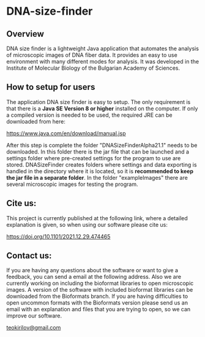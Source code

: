 # DNA-size-finder
## Overview
DNA size finder is a lightweight Java application that automates the analysis of microscopic images of DNA fiber data. It provides an easy to use environment with many different modes for analysis. It was developed in the Institute of Molecular Biology of the Bulgarian Academy of Sciences.
## How to setup for users
The application DNA size finder is easy to setup. The only requirement is that there is a **Java SE Version 8 or higher** installed on the computer. If only a compiled version is  needed to be used, the required JRE can be downloaded from here:

https://www.java.com/en/download/manual.jsp

After this step is complete the folder "DNASizeFinderAlpha21.1" needs to be downloaded. In this folder there is the jar file that can be launched and a settings folder where pre-created settings for the program to use are stored. DNASizeFinder creates folders where settings and data exporting is handled in the directory where it is located, so it is **recommended to keep the jar file in a separate folder**. In the folder "exampleImages" there are several microscopic images for testing the program.
## Cite us:
This project is currently published at the following link, where a detailed explanation is given, so when using our software please cite us:

https://doi.org/10.1101/2021.12.29.474465
## Contact us:
If you are having any questions about the software or want to give a feedback, you can send a email at the following address. Also we are currently working on including the bioformat libraries to open microscopic images. A version of the software with included bioformat libraries can be downloaded from the Bioformats branch. If you are having difficulties to open uncommon formats with the Bioformats version please send us an email with an explanation and files that you are trying to open, so we can improve our software.

teokirilov@gmail.com
